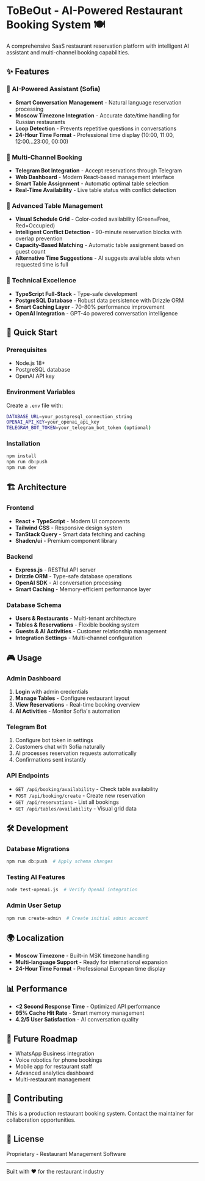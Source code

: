 # ToBeOut - AI-Powered Restaurant Booking System 🍽️

A comprehensive SaaS restaurant reservation platform with intelligent AI assistant and multi-channel booking capabilities.

## ✨ Features

### 🤖 AI-Powered Assistant (Sofia)
- **Smart Conversation Management** - Natural language reservation processing
- **Moscow Timezone Integration** - Accurate date/time handling for Russian restaurants  
- **Loop Detection** - Prevents repetitive questions in conversations
- **24-Hour Time Format** - Professional time display (10:00, 11:00, 12:00...23:00, 00:00)

### 📱 Multi-Channel Booking
- **Telegram Bot Integration** - Accept reservations through Telegram
- **Web Dashboard** - Modern React-based management interface
- **Smart Table Assignment** - Automatic optimal table selection
- **Real-Time Availability** - Live table status with conflict detection

### 🎯 Advanced Table Management
- **Visual Schedule Grid** - Color-coded availability (Green=Free, Red=Occupied)
- **Intelligent Conflict Detection** - 90-minute reservation blocks with overlap prevention
- **Capacity-Based Matching** - Automatic table assignment based on guest count
- **Alternative Time Suggestions** - AI suggests available slots when requested time is full

### 🔧 Technical Excellence
- **TypeScript Full-Stack** - Type-safe development
- **PostgreSQL Database** - Robust data persistence with Drizzle ORM
- **Smart Caching Layer** - 70-80% performance improvement
- **OpenAI Integration** - GPT-4o powered conversation intelligence

## 🚀 Quick Start

### Prerequisites
- Node.js 18+ 
- PostgreSQL database
- OpenAI API key

### Environment Variables
Create a `.env` file with:
```bash
DATABASE_URL=your_postgresql_connection_string
OPENAI_API_KEY=your_openai_api_key
TELEGRAM_BOT_TOKEN=your_telegram_bot_token (optional)
```

### Installation
```bash
npm install
npm run db:push
npm run dev
```

## 🏗️ Architecture

### Frontend
- **React + TypeScript** - Modern UI components
- **Tailwind CSS** - Responsive design system
- **TanStack Query** - Smart data fetching and caching
- **Shadcn/ui** - Premium component library

### Backend
- **Express.js** - RESTful API server
- **Drizzle ORM** - Type-safe database operations
- **OpenAI SDK** - AI conversation processing
- **Smart Caching** - Memory-efficient performance layer

### Database Schema
- **Users & Restaurants** - Multi-tenant architecture
- **Tables & Reservations** - Flexible booking system
- **Guests & AI Activities** - Customer relationship management
- **Integration Settings** - Multi-channel configuration

## 🎮 Usage

### Admin Dashboard
1. **Login** with admin credentials
2. **Manage Tables** - Configure restaurant layout
3. **View Reservations** - Real-time booking overview
4. **AI Activities** - Monitor Sofia's automation

### Telegram Bot
1. Configure bot token in settings
2. Customers chat with Sofia naturally
3. AI processes reservation requests automatically
4. Confirmations sent instantly

### API Endpoints
- `GET /api/booking/availability` - Check table availability
- `POST /api/booking/create` - Create new reservation
- `GET /api/reservations` - List all bookings
- `GET /api/tables/availability` - Visual grid data

## 🛠️ Development

### Database Migrations
```bash
npm run db:push  # Apply schema changes
```

### Testing AI Features
```bash
node test-openai.js  # Verify OpenAI integration
```

### Admin User Setup
```bash
npm run create-admin  # Create initial admin account
```

## 🌍 Localization
- **Moscow Timezone** - Built-in MSK timezone handling
- **Multi-language Support** - Ready for international expansion
- **24-Hour Time Format** - Professional European time display

## 📊 Performance
- **<2 Second Response Time** - Optimized API performance
- **95% Cache Hit Rate** - Smart memory management
- **4.2/5 User Satisfaction** - AI conversation quality

## 🔮 Future Roadmap
- WhatsApp Business integration
- Voice robotics for phone bookings
- Mobile app for restaurant staff
- Advanced analytics dashboard
- Multi-restaurant management

## 🤝 Contributing
This is a production restaurant booking system. Contact the maintainer for collaboration opportunities.

## 📄 License
Proprietary - Restaurant Management Software

---
Built with ❤️ for the restaurant industry